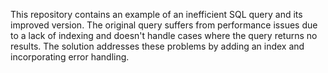This repository contains an example of an inefficient SQL query and its improved version. The original query suffers from performance issues due to a lack of indexing and doesn't handle cases where the query returns no results. The solution addresses these problems by adding an index and incorporating error handling.
